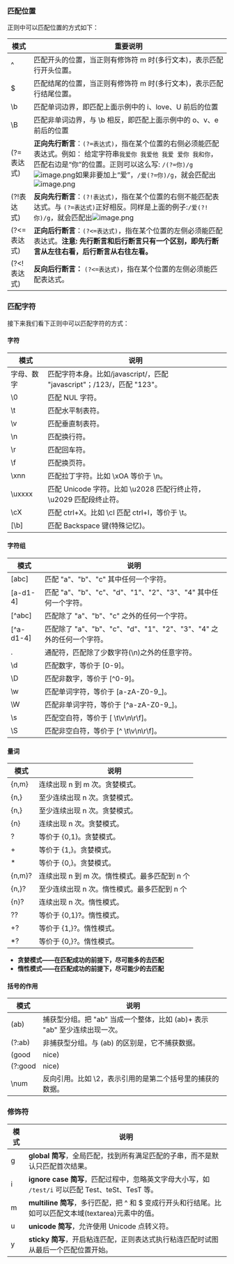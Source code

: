 ### 匹配位置

正则中可以匹配位置的方式如下：

| 模式       | 重要说明                                                                                                                                                                                                                                                                                                                                                                                                                                 |
| -------- | ------------------------------------------------------------------------------------------------------------------------------------------------------------------------------------------------------------------------------------------------------------------------------------------------------------------------------------------------------------------------------------------------------------------------------------ |
| ^        | 匹配开头的位置，当正则有修饰符 m 时(多行文本)，表示匹配行开头位置。                                                                                                                                                                                                                                                                                                                                                                                                 |
| $        | 匹配结尾的位置，当正则有修饰符 m 时(多行文本)，表示匹配行结尾位置。                                                                                                                                                                                                                                                                                                                                                                                                 |
| \b       | 匹配单词边界，即匹配上面示例中的 i、love、U 前后的位置                                                                                                                                                                                                                                                                                                                                                                                                      |
| \B       | 匹配非单词边界，与 \b 相反，即匹配上面示例中的 o、v、e 前后的位置                                                                                                                                                                                                                                                                                                                                                                                                |
| (?=表达式)  | **正向先行断言**：`(?=表达式)`，指在某个位置的右侧必须能匹配表达式。例如： 给定字符串`我爱你 我爱他 我爱 爱你 我和你`，匹配右边是“你”的位置。正则可以这么写: `/(?=你)/g`![image.png](https://p3-juejin.byteimg.com/tos-cn-i-k3u1fbpfcp/7ccf3a26fc3a469188c11f15deb2d6db~tplv-k3u1fbpfcp-zoom-1.image)如果非要加上“爱”，`/爱(?=你)/g`，就会匹配出![image.png](https://p3-juejin.byteimg.com/tos-cn-i-k3u1fbpfcp/299879d8e5f64c9983be85db584af817~tplv-k3u1fbpfcp-zoom-1.image) |
| (?!表达式)  | **反向先行断言**：`(?!表达式)`，指在某个位置的右侧不能匹配表达式。与 `(?=表达式)`正好相反。同样是上面的例子:`/爱(?!你)/g`，就会匹配出![image.png](https://p3-juejin.byteimg.com/tos-cn-i-k3u1fbpfcp/93882173b83e4620a90c1b9faf14b687~tplv-k3u1fbpfcp-zoom-1.image)                                                                                                                                                                                                  |
| (?<=表达式) | **正向后行断言**：`(?<=表达式)`，指在某个位置的左侧必须能匹配表达式。**注意: 先行断言和后行断言只有一个区别，即先行断言从左往右看，后行断言从右往左看。**                                                                                                                                                                                                                                                                                                                                                |
| (?<!表达式) | **反向后行断言：** `(?<=表达式)`，指在某个位置的左侧必须能匹配表达式。                                                                                                                                                                                                                                                                                                                                                                                            |



### 匹配字符

接下来我们看下正则中可以匹配字符的方式：

#### 字符

| 模式     | 说明                                                    |
| ------ | ----------------------------------------------------- |
| 字母、数字  | 匹配字符本身。比如/javascript/，匹配 "javascript"；/123/，匹配 "123"。 |
| \0     | 匹配 NUL 字符。                                            |
| \t     | 匹配水平制表符。                                              |
| \v     | 匹配垂直制表符。                                              |
| \n     | 匹配换行符。                                                |
| \r     | 匹配回车符。                                                |
| \f     | 匹配换页符。                                                |
| \xnn   | 匹配拉丁字符。比如 \xOA 等价于 \n。                                |
| \uxxxx | 匹配 Unicode 字符。比如 \u2028 匹配行终止符，\u2029 匹配段终止符。         |
| \cX    | 匹配 ctrl+X。比如 \cI 匹配 ctrl+I，等价于 \t。                    |
| [\b]   | 匹配 Backspace 键(特殊记忆)。                                 |



#### 字符组

| 模式        | 说明                                              |
| --------- | ----------------------------------------------- |
| [abc]     | 匹配 "a"、"b"、"c" 其中任何一个字符。                        |
| [a-d1-4]  | 匹配 "a"、"b"、"c"、"d"、"1"、"2"、"3"、"4" 其中任何一个字符。    |
| [^abc]    | 匹配除了 "a"、"b"、"c" 之外的任何一个字符。                     |
| [^a-d1-4] | 匹配除了 "a"、"b"、"c"、"d"、"1"、"2"、"3"、"4" 之外的任何一个字符。 |
| .         | 通配符，匹配除了少数字符(\n)之外的任意字符。                        |
| \d        | 匹配数字，等价于 [0-9]。                                 |
| \D        | 匹配非数字，等价于 [^0-9]。                               |
| \w        | 匹配单词字符，等价于 [a-zA-Z0-9_]。                        |
| \W        | 匹配非单词字符，等价于 [^a-zA-Z0-9_]。                      |
| \s        | 匹配空白符，等价于 [ \t\v\n\r\f]。                        |
| \S        | 匹配非空白符，等价于 [^ \t\v\n\r\f]。                      |



#### 量词

| 模式     | 说明                          |
| ------ | --------------------------- |
| {n,m}  | 连续出现 n 到 m 次。贪婪模式。          |
| {n,}   | 至少连续出现 n 次。贪婪模式。            |
| {n,}   | 至少连续出现 n 次。贪婪模式。            |
| {n}    | 连续出现 n 次。贪婪模式。              |
| ?      | 等价于 {0,1}。贪婪模式。             |
| +      | 等价于 {1,}。贪婪模式。              |
| *      | 等价于 {0,}。贪婪模式。              |
| {n,m}? | 连续出现 n 到 m 次。惰性模式。最多匹配到 n 个 |
| {n,}?  | 至少连续出现 n 次。惰性模式。最多匹配到 n 个   |
| {n}?   | 连续出现 n 次。惰性模式。              |
| ??     | 等价于 {0,1}?。惰性模式。            |
| +?     | 等价于 {1,}?。惰性模式。             |
| *?     | 等价于 {0,}?。惰性模式。             |

-   **贪婪模式――在匹配成功的前提下，尽可能多的去匹配**
-   **惰性模式――在匹配成功的前提下，尽可能少的去匹配**



#### 括号的作用

| 模式             | 说明                                             |
| -------------- | ---------------------------------------------- |
| (ab)           | 捕获型分组。把 "ab" 当成一个整体，比如 (ab)+ 表示 "ab" 至少连续出现一次。 |
| (?:ab)         | 非捕获型分组。与 (ab) 的区别是，它不捕获数据。                     |
| (good|nice)   | 捕获型分支结构。匹配 "good" 或 "nice"。                    |
| (?:good|nice) | 非捕获型分支结构。与 (good|nice) 的区别是，它不捕获数据。           |
| \num           | 反向引用。比如 \2，表示引用的是第二个括号里的捕获的数据。                 |



### 修饰符

| 模式 | 说明                                                                    |
| -- | --------------------------------------------------------------------- |
| g  | **global 简写**，全局匹配，找到所有满足匹配的子串，而不是默认只匹配首次结果。                          |
| i  | **ignore case 简写**，匹配过程中，忽略英文字母大小写，如 `/test/i` 可以匹配 Test、teSt、TesT 等。 |
| m  | **multiline 简写**，多行匹配，把 ^ 和 $ 变成行开头和行结尾。比如可以匹配文本域(textarea)元素中的值。     |
| u  | **unicode 简写**，允许使用 Unicode 点转义符。                                     |
| y  | **sticky 简写**，开启粘连匹配，正则表达式执行粘连匹配时试图从最后一个匹配位置开始。                       |





